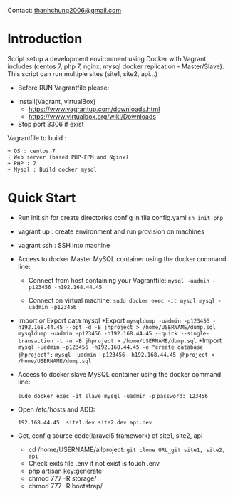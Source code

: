 Contact: thanhchung2006@gmail.com
# Introduction

Script setup a development environment using Docker with Vagrant includes (centos 7, php 7, nginx, mysql docker replication - Master/Slave). This script can run multiple sites (site1, site2, api...)

* Before RUN Vagrantfile please: 

+ Install(Vagrant, virtualBox)
	* https://www.vagrantup.com/downloads.html
	* https://www.virtualbox.org/wiki/Downloads
+ Stop port 3306 if exist

Vagrantfile to build : 

	+ OS : centos 7
	+ Web server (based PHP-FPM and Nginx)
	+ PHP : 7
	+ Mysql : Build docker mysql 

# Quick Start

+ Run init.sh for create directories config in file config.yaml
	`sh init.php`	
+ vagrant up : create environment and run provision on machines

+ vagrant ssh :  SSH into machine

+ Access to docker Master MySQL container using the docker command line:

	* Connect from host containing your Vagrantfile: `mysql -uadmin -p123456 -h192.168.44.45`
		
	* Connect on virtual machine: `sudo docker exec -it mysql mysql -uadmin -p123456`
+ Import or Export data mysql
	*Export
		`mysqldump -uadmin -p123456 -h192.168.44.45 --opt -d -B jhproject > /home/USERNAME/dump.sql `
		`mysqldump -uadmin -p123456 -h192.168.44.45 --quick --single-transaction -t -n -B jhproject > /home/USERNAME/dump.sql`
	*Import 
		`mysql -uadmin -p123456 -h192.168.44.45 -e "create database jhproject";`
		`mysql -uadmin -p123456 -h192.168.44.45 jhproject < /home/USERNAME/dump.sql`
 
+ Access to docker slave MySQL container using the docker command line:

	`sudo docker exec -it slave mysql -uadmin -p`
	`password: 123456`

+ Open /etc/hosts and ADD:

	`192.168.44.45  site1.dev site2.dev api.dev`
	
+ Get, config source code(laravel5 framework) of site1, site2, api
	* cd /home/USERNAME/allproject: `git clone URL_git site1, site2, api`
	* Check exits file .env if not exist is touch .env 
	* php artisan key:generate
	* chmod 777 -R storage/
	* chmod 777 -R bootstrap/

